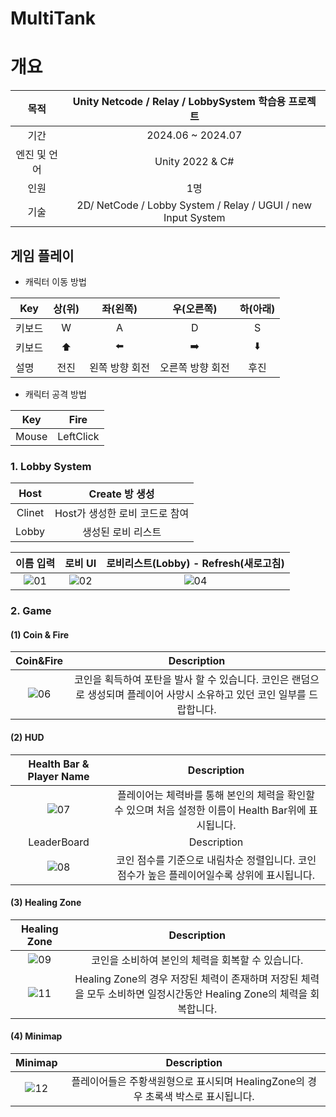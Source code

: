 # MultiTank

# 개요
목적 |Unity Netcode / Relay / LobbySystem 학습용 프로젝트
:---:|:---:
기간|2024.06 ~ 2024.07
엔진 및 언어 | Unity 2022 & C#
인원 | 1명
기술 | 2D/ NetCode / Lobby System / Relay / UGUI / new Input System


##  게임 플레이 
- 캐릭터 이동 방법


Key|상(위)|좌(왼쪽)|우(오른쪽)|하(아래)  
---|:---:|:---:|:---:|:---:
키보드|W|A|D|S  
키보드|⬆️|⬅️|➡️|⬇️  
설명|전진|왼쪽 방향 회전|오른쪽 방향 회전|후진


- 캐릭터 공격 방법


Key|Fire|
---|:---:
Mouse|LeftClick


### 1. Lobby System  

Host|Create 방 생성  
:---:|:---:
Clinet|Host가 생성한 로비 코드로 참여
Lobby| 생성된 로비 리스트



이름 입력|로비 UI|로비리스트(Lobby) - Refresh(새로고침)
:---:|:---:|:---:
![01](https://github.com/oh-bba-ya/MultiTank/assets/49023743/d41f232a-b033-48f0-ae69-bc5cafbbd0bb)|![02](https://github.com/oh-bba-ya/MultiTank/assets/49023743/9f091bf3-99fb-4b22-adc4-26af31b53b67)|![04](https://github.com/oh-bba-ya/MultiTank/assets/49023743/f515b305-6921-4373-90eb-3734168a23e2)




### 2. Game
#### (1) Coin & Fire
|Coin&Fire|Description
|:---:|:---:|
![06](https://github.com/oh-bba-ya/MultiTank/assets/49023743/a57f5545-41c4-45f0-aa25-8ac5af7839e1)| 코인을 획득하여 포탄을 발사 할 수 있습니다.   코인은 랜덤으로 생성되며 플레이어 사망시 소유하고 있던 코인 일부를 드랍합니다.


#### (2) HUD
|Health Bar & Player Name|Description
|:---:|:---:|
![07](https://github.com/oh-bba-ya/MultiTank/assets/49023743/806e6f4c-6c2d-4d18-9b0d-8e19c49d4637) | 플레이어는 체력바를 통해 본인의 체력을 확인할 수 있으며 처음 설정한 이름이 Health Bar위에 표시됩니다.
LeaderBoard|Description
![08](https://github.com/oh-bba-ya/MultiTank/assets/49023743/2139a8dd-2f2a-482d-b55b-935d77b5de07)| 코인 점수를 기준으로 내림차순 정렬입니다. 코인 점수가 높은 플레이어일수록 상위에 표시됩니다.



#### (3) Healing Zone
|Healing Zone|Description
|:---:|:---:|
![09](https://github.com/oh-bba-ya/MultiTank/assets/49023743/60a21c14-c08a-42c5-b280-3ac011f77c87) | 코인을 소비하여 본인의 체력을 회복할 수 있습니다.
![11](https://github.com/oh-bba-ya/MultiTank/assets/49023743/5655d3e2-7c47-47ad-a9bd-ce16717f3079) | Healing Zone의 경우 저장된 체력이 존재하며 저장된 체력을 모두 소비하면 일정시간동안 Healing Zone의 체력을 회복합니다.



#### (4) Minimap
|Minimap|Description
|:---:|:---:|
![12](https://github.com/oh-bba-ya/MultiTank/assets/49023743/e4c1a754-af76-4130-8200-1679eab046bd)|플레이어들은 주황색원형으로 표시되며 HealingZone의 경우 초록색 박스로 표시됩니다.


